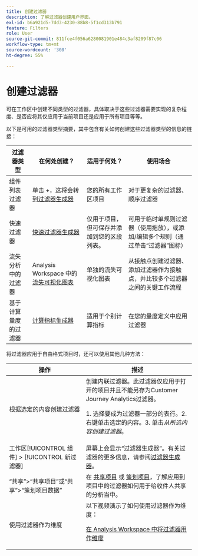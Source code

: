 ```yaml
---
title: 创建过滤器
description: 了解过滤器创建用户界面。
exl-id: b6a921d5-7dd3-4230-88b8-5f1cd313b791
feature: Filters
role: User
source-git-commit: 811fce4f056a6280081901e484c3af8209f87c06
workflow-type: tm+mt
source-wordcount: '308'
ht-degree: 55%

---
```


# 创建过滤器

可在工作区中创建不同类型的过滤器，具体取决于这些过滤器需要实现的复杂程度、是否应将其仅应用于当前项目还是应用于所有项目等等。

以下是可用的过滤器类型摘要，其中包含有关如何创建这些过滤器类型的信息的链接：

| 过滤器类型 | 在何处创建？ | 适用于何处？ | 使用场合 |
| --- | --- | --- | --- |
| 组件列表过滤器 | 单击 +，这将会转到[过滤器生成器](/help/components/filters/filter-builder.md) | 您的所有工作区项目 | 对于更复杂的过滤器、顺序过滤器 |
| 快速过滤器 | [快速过滤器生成器](/help/components/filters/quick-filters.md) | 仅用于项目，但可保存并添加到您的区段列表。 | 可用于临时单规则过滤器（使用拖放），或添加/编辑多个规则（通过单击“过滤器”图标） |
| 流失分析中的过滤器 | Analysis Workspace 中的[流失可视化图表](/help/analysis-workspace/visualizations/fallout/compare-segments-fallout.md) | 单独的流失可视化图表 | 从接触点创建过滤器、添加过滤器作为接触点，并比较多个过滤器之间的关键工作流程 |
| 基于计算量度的过滤器 | [计算指标生成器](/help/components/calc-metrics/cm-workflow/metrics-with-segments.md) | 适用于个别计算指标 | 在您的量度定义中应用过滤器 |

将过滤器应用于自由格式项目时，还可以使用其他几种方法：

| 操作 | 描述 |
| --- | --- |
| 根据选定的内容创建过滤器 | 创建内联过滤器。此过滤器仅应用于打开的项目并且不能另存为Customer Journey Analytics过滤器。<p> 1. 选择要成为过滤器一部分的表行。2. 右键单击选定的内容。3. 单击&#x200B;*从所选内容创建过滤器*。 |
| 工作区[!UICONTROL 组件] > [!UICONTROL 新过滤器] | 屏幕上会显示“过滤器生成器”。有关过滤器的更多信息，请参阅[过滤器生成器](/help/components/filters/filter-builder.md)。 |
| “共享”>“共享项目”或“共享”>“策划项目数据” | 在 [共享项目](/help/analysis-workspace/curate-share/share-projects.md) 或 [策划项目](/help/analysis-workspace/curate-share/curate.md)，了解应用到项目中的过滤器如何用于给收件人共享的分析当中。 |
| 使用过滤器作为维度 | 以下视频演示了如何使用过滤器作为维度：  <p>[在 Analysis Workspace 中将过滤器用作维度](https://experienceleague.adobe.com/docs/customer-journey-analytics-learn/tutorials/components/filters/use-filters-as-dimensions.html)</p> |
